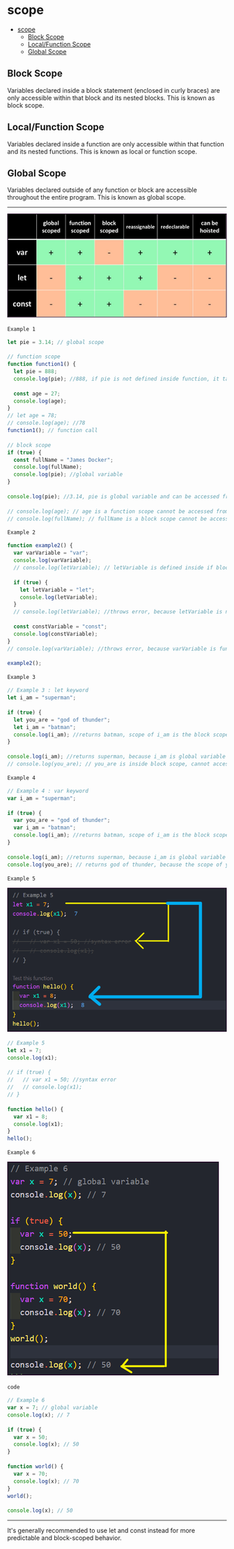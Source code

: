 # scope

- [scope](#scope)
  - [Block Scope](#block-scope)
  - [Local/Function Scope](#localfunction-scope)
  - [Global Scope](#global-scope)

## Block Scope

Variables declared inside a block statement (enclosed in curly braces) are only accessible within that block and its nested blocks. This is known as block scope.

## Local/Function Scope

Variables declared inside a function are only accessible within that function and its nested functions. This is known as local or function scope.

## Global Scope

Variables declared outside of any function or block are accessible throughout the entire program. This is known as global scope.

---

![Alt text](let_var_const_differences.png)

`Example 1`

```js
let pie = 3.14; // global scope

// function scope
function function1() {
  let pie = 888;
  console.log(pie); //888, if pie is not defined inside function, it takes global variable

  const age = 27;
  console.log(age);
}
// let age = 78;
// console.log(age); //78
function1(); // function call

// block scope
if (true) {
  const fullName = "James Docker";
  console.log(fullName);
  console.log(pie); //global variable
}

console.log(pie); //3.14, pie is global variable and can be accessed from anywhere

// console.log(age); // age is a function scope cannot be accessed from outside
// console.log(fullName); // fullName is a block scope cannot be accessed from outside
```

`Example 2`

```js
function example2() {
  var varVariable = "var";
  console.log(varVariable);
  // console.log(letVariable); // letVariable is defined inside if block, cannot access inside function scope

  if (true) {
    let letVariable = "let";
    console.log(letVariable);
  }
  // console.log(letVariable); //throws error, because letVariable is not defined outside the if block

  const constVariable = "const";
  console.log(constVariable);
}
// console.log(varVariable); //throws error, because varVariable is function scope and can't be accessed outside function

example2();
```

`Example 3`

```js
// Example 3 : let keyword
let i_am = "superman";

if (true) {
  let you_are = "god of thunder";
  let i_am = "batman";
  console.log(i_am); //returns batman, scope of i_am is the block scope
}

console.log(i_am); //returns superman, because i_am is global variable
// console.log(you_are); // you_are is inside block scope, cannot access outside of block scope
```

`Example 4`

```js
// Example 4 : var keyword
var i_am = "superman";

if (true) {
  var you_are = "god of thunder";
  var i_am = "batman";
  console.log(i_am); //returns batman, scope of i_am is the block scope
}

console.log(i_am); //returns superman, because i_am is global variable
console.log(you_are); // returns god of thunder, because the scope of you_are is the global scope due to var keyword.
```

`Example 5`

![Alt text](let_var_scope.png)

```js
// Example 5
let x1 = 7;
console.log(x1);

// if (true) {
//   // var x1 = 50; //syntax error
//   // console.log(x1);
// }

function hello() {
  var x1 = 8;
  console.log(x1);
}
hello();
```

`Example 6`

![Alt text](var_scope.png)

`code`

```js
// Example 6
var x = 7; // global variable
console.log(x); // 7

if (true) {
  var x = 50;
  console.log(x); // 50
}

function world() {
  var x = 70;
  console.log(x); // 70
}
world();

console.log(x); // 50
```

---

It's generally recommended to use let and const instead for more predictable and block-scoped behavior.
